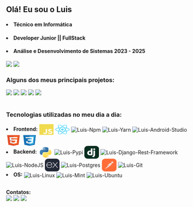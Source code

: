 ## Olá! Eu sou o Luis 
#### <li> Técnico em Informática
#### <li> Developer Junior || FullStack
#### <li> Análise e Desenvolvimento de Sistemas 2023 - 2025
<img src="https://github-readme-stats.vercel.app/api?username=LuisMonteiroDev&show_icons=true&theme=radical"/>
<img src="https://github-readme-stats.vercel.app/api/top-langs/?username=LuisMonteiroDev&theme=radical&layout=compact"/>

### Alguns dos meus principais projetos:
<div>
  <img src="https://github-readme-stats.vercel.app/api/pin/?username=LuisMonteiroDev&repo=Sentryperfomance&theme=radical"/>
  <img src="https://github-readme-stats.vercel.app/api/pin/?username=LuisMonteiroDev&repo=BarberShopBackend&theme=radical"/>
  <img src="https://github-readme-stats.vercel.app/api/pin/?username=LuisMonteiroDev&repo=Crud-of-courses&theme=radical"/>
  <img src="https://github-readme-stats.vercel.app/api/pin/?username=LuisMonteiroDev&repo=gerador-de-senhas&theme=radical"/>
  <img src="https://github-readme-stats.vercel.app/api/pin/?username=LuisMonteiroDev&repo=service-nodeJS&theme=radical"/>
</div>

<br>

### Tecnologias utilizadas no meu dia a dia:
<div>
  <li> <strong>Frontend:</strong>
  <img align="center" alt="Luis-Js" height="30" width="40" src="https://raw.githubusercontent.com/devicons/devicon/master/icons/javascript/javascript-plain.svg">
  <img align="center" alt="Luis-React" height="30" width="40" src="https://raw.githubusercontent.com/devicons/devicon/master/icons/react/react-original.svg">
  <img align="center" alt="Luis-Npm" height="40" width="40" src="https://cdn.jsdelivr.net/gh/devicons/devicon/icons/npm/npm-original-wordmark.svg"/>
  <img align="center" alt="Luis-Yarn" height="35" width="40" src="https://cdn.jsdelivr.net/gh/devicons/devicon/icons/yarn/yarn-original.svg">
  <img align="center" alt="Luis-Android-Studio" height="40" width="40"   
   src="https://cdn.jsdelivr.net/gh/devicons/devicon/icons/androidstudio/androidstudio-original.svg"/>
  <img align="center" alt="Luis-HTML" height="30" width="40" src="https://raw.githubusercontent.com/devicons/devicon/master/icons/html5/html5-original.svg">
  <img align="center" alt="Luis-CSS" height="30" width="40" src="https://raw.githubusercontent.com/devicons/devicon/master/icons/css3/css3-original.svg">
  <br>
  <li> <strong>Backend:</strong>
  <img align="center" alt="Luis-Python" height="35" width="40" src="https://raw.githubusercontent.com/devicons/devicon/master/icons/python/python-original.svg">
  <img align="center" alt="Luis-Pypi" height="35" width="33" src="https://pypi.org/static/images/logo-small.2a411bc6.svg"/>
<!-- <img align="center" alt="Luis-C" height="35" width="40" src="https://raw.githubusercontent.com/tandpfun/skill-icons/59059d9d1a2c092696dc66e00931cc1181a4ce1f/icons/C.svg">
  <img align="center" alt="Luis-Cplusplus" height="35" width="40" src="https://cdn.jsdelivr.net/gh/devicons/devicon/icons/cplusplus/cplusplus-plain.svg"> -->
  <img align="center" alt="Luis-Django" height="35" width="40" src="https://raw.githubusercontent.com/tandpfun/skill-icons/59059d9d1a2c092696dc66e00931cc1181a4ce1f/icons/Django.svg"/>
  <img align="center" alt="Luis-Django-Rest-Framework" height="70" width="90" src="https://icon.icepanel.io/Technology/png-shadow-512/Django-REST.png"/>
  <img align="center" alt="Luis-NodeJS" height="35" width="40" src="https://cdn.jsdelivr.net/gh/devicons/devicon/icons/nodejs/nodejs-original.svg"/> 
  <img align="center" alt="Luis-ExpressJS" height="35" width="40" src="https://raw.githubusercontent.com/tandpfun/skill-icons/59059d9d1a2c092696dc66e00931cc1181a4ce1f/icons/ExpressJS-Dark.svg"/> 
  <img align="center" alt="Luis-Postgres" height="40" width="40"   
   src="https://cdn.jsdelivr.net/gh/devicons/devicon/icons/postgresql/postgresql-original.svg"/>
<!-- <img align="center" alt="Luis-MySQL" height="40" width="40"   
   src="https://cdn.jsdelivr.net/gh/devicons/devicon/icons/mysql/mysql-original.svg"/> -->
  <img align="center" alt="Luis-Postman" height="35" width="40"   
   src="https://github.com/tandpfun/skill-icons/blob/main/icons/Postman.svg"/>
  <img align="center" alt="Luis-Git" height="30" width="40" src="https://cdn.jsdelivr.net/gh/devicons/devicon/icons/git/git-original.svg"/>
  <li> <strong>OS:</strong>
  <img align="center" alt="Luis-Linux" height="30"
   src="https://img.shields.io/badge/Linux-FCC624?style=for-the-badge&logo=linux&logoColor=black"/>
  <img align="center" alt="Luis-Mint" height="30" src="https://img.shields.io/badge/Linux_Mint-87CF3E?style=for-the-badge&logo=linux-mint&logoColor=black"/>
  <img align="center" alt="Luis-Ubuntu" height="30" src="https://img.shields.io/badge/Ubuntu-E95420?style=for-the-badge&logo=ubuntu&logoColor=black"/>
</div>

##
 
<div> 
  <strong>Contatos:</strong>
  <br>
  <a href="https://www.instagram.com/luiszflp/" target="_blank"><img src="https://img.shields.io/badge/Instagram-E4405F?style=for-the-badge&logo=instagram&logoColor=white" target="_blank"></a> 
  <a href = "mailto:luismonteirodeveloper@gmail.com"><img src="https://img.shields.io/badge/-Gmail-%23333?style=for-the-badge&logo=gmail&logoColor=white" target="_blank"></a>
  <a href="https://www.linkedin.com/in/luis-felipe-43a29b256/" target="_blank"><img src="https://img.shields.io/badge/-LinkedIn-%230077B5?style=for-the-badge&logo=linkedin&logoColor=white" target="_blank"></a> 
</div>
